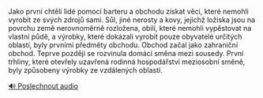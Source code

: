 
Jako první chtěli lidé pomocí barteru a obchodu získat věci, které nemohli vyrobit ze svých zdrojů sami. Sůl, jiné nerosty a kovy, jejichž ložiska jsou na povrchu země nerovnoměrně rozložena, obilí, které nemohli vypěstovat na vlastní půdě, a výrobky, které dokázali vyrobit pouze obyvatelé určitých oblastí, byly prvními předměty obchodu. Obchod začal jako zahraniční obchod. Teprve později se rozvinula domácí směna mezi sousedy. První trhliny, které otevřely uzavřená rodinná hospodářství meziosobní směně, byly způsobeny výrobky ze vzdálených oblastí.

[🔊 Poslechnout audio](/data/7-paragraphs/audio/chapter_62/para_007-Jako-prvn-chtli-lid-pomoc-barteru-a-obchodu-z.mp3)
